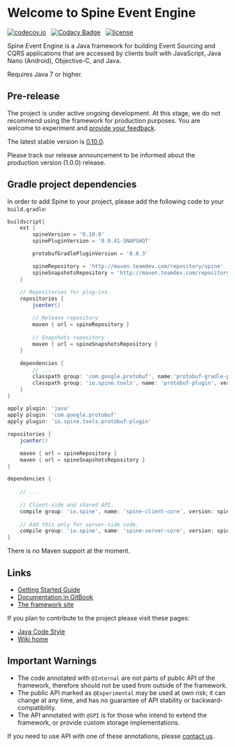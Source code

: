 # Welcome to Spine Event Engine

 [![codecov.io](https://codecov.io/github/SpineEventEngine/core-java/coverage.svg?branch=master)](https://codecov.io/github/SpineEventEngine/core-java?branch=master) &nbsp;
 [![Codacy Badge](https://api.codacy.com/project/badge/Grade/dc09a913cbe544dba54a21116d3f5fc7)](https://www.codacy.com/app/SpineEventEngine/core-java?utm_source=github.com&amp;utm_medium=referral&amp;utm_content=SpineEventEngine/core-java&amp;utm_campaign=Badge_Grade) &nbsp;
[![license](https://img.shields.io/badge/license-Apache%20License%202.0-blue.svg?style=flat)](http://www.apache.org/licenses/LICENSE-2.0)

Spine Event Engine is a Java framework for building Event Sourcing and CQRS applications that are accessed by
clients built with JavaScript, Java Nano (Android), Objective-C, and Java.

Requires Java 7 or higher.

## Pre-release
The project is under active ongoing development. At this stage, we do not recommend using the framework for production purposes.
You are welcome to experiment and [provide your feedback][email-developers].

The latest stable version is [0.10.0][latest-release].

Please track our release announcement to be informed about the production version (1.0.0) release.  

## Gradle project dependencies

In order to add Spine to your project, please add the following code to your `build.gradle`:

```groovy
buildscript{
    ext {
        spineVersion = '0.10.0'
        spinePluginVersion = '0.9.41-SNAPSHOT'

        protobufGradlePluginVersion = '0.8.3'

        spineRepository = 'http://maven.teamdev.com/repository/spine'
        spineSnapshotsRepository = 'http://maven.teamdev.com/repository/spine-snapshots'
    }
    
    // Repositories for plug-ins.
    repositories {
        jcenter()

        // Release repository
        maven { url = spineRepository }
        
        // Snapshots repository
        maven { url = spineSnapshotsRepository }
    }
        
    dependencies {
        // ...
        classpath group: 'com.google.protobuf', name:'protobuf-gradle-plugin', version: protobufGradlePluginVersion        
        classpath group: 'io.spine.tools', name: 'protobuf-plugin', version: spinePluginVersion
    }
}

apply plugin: 'java'
apply plugin: 'com.google.protobuf'
apply plugin: 'io.spine.tools.protobuf-plugin'

repositories {
    jcenter()

    maven { url = spineRepository }
    maven { url = spineSnapshotsRepository }
}

dependencies {
        
    // ...
    
    // Client-side and shared API. 
    compile group: 'io.spine', name: 'spine-client-core', version: spineVersion
    
    // Add this only for server-side code. 
    compile group: 'io.spine', name: 'spine-server-core', version: spineVersion
}
```
There is no Maven support at the moment. 

## Links
* [Getting Started Guide][getting-started]
* [Documentation in GitBook][spine-git-book]
* [The framework site][spine-site]

If you plan to contribute to the project please visit these pages:
* [Java Code Style][java-code-style]
* [Wiki home][wiki-home]

## Important Warnings
* The code annotated with `@Internal` are not parts of public API of the framework, therefore should
not be used from outside of the framework.
* The public API marked as `@Experimental` may be used at own risk; it can change at any time, 
and has no guarantee of API stability or backward-compatibility.
* The API annotated with `@SPI` is for those who intend to extend the framework, 
or provide custom storage implementations. 

If you need to use API with one of these annotations, please [contact us][email-developers].

[email-developers]: mailto:spine-developers@teamdev.com
[latest-release]: https://github.com/SpineEventEngine/core-java/releases/tag/0.8.0 
[spine-site]: https://spine3.org/
[spine-git-book]: https://docs.spine3.org/
[wiki-home]: https://github.com/SpineEventEngine/core-java/wiki
[java-code-style]: https://github.com/SpineEventEngine/core-java/wiki/Java-Code-Style 
[getting-started]: https://github.com/SpineEventEngine/documentation/blob/master/getting-started/index.md
